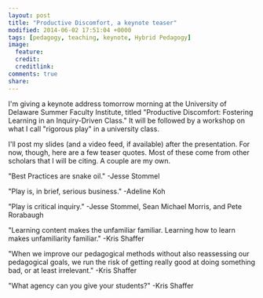 ```yaml
---
layout: post
title: "Productive Discomfort, a keynote teaser"
modified: 2014-06-02 17:51:04 +0000
tags: [pedagogy, teaching, keynote, Hybrid Pedagogy]
image:
  feature: 
  credit: 
  creditlink: 
comments: true
share: 
---
```


I'm giving a keynote address tomorrow morning at the University of Delaware Summer Faculty Institute, titled "Productive Discomfort: Fostering Learning in an Inquiry-Driven Class." It will be followed by a workshop on what I call "rigorous play" in a university class.

I'll post my slides (and a video feed, if available) after the presentation. For now, though, here are a few teaser quotes. Most of these come from other scholars that I will be citing. A couple are my own.

"Best Practices are snake oil." -Jesse Stommel

"Play is, in brief, serious business." -Adeline Koh

"Play is critical inquiry." -Jesse Stommel, Sean Michael Morris, and Pete Rorabaugh

"Learning content makes the unfamiliar familiar. Learning how to learn makes unfamiliarity familiar." -Kris Shaffer

"When we improve our pedagogical methods without also reassessing our pedagogical goals, we run the risk of getting really good at doing something bad, or at least irrelevant." -Kris Shaffer

"What agency can you give your students?" -Kris Shaffer